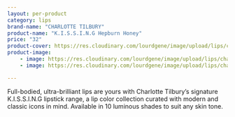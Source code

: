 ```yaml
---
layout: per-product
category: lips
brand-name: "CHARLOTTE TILBURY"
product-name: "K.I.S.S.I.N.G Hepburn Honey"
price: "32"
product-cover: https://res.cloudinary.com/lourdgene/image/upload/lips/charlotte-luxury-lipstick/honey.jpg
product-image:
    - image: https://res.cloudinary.com/lourdgene/image/upload/lips/charlotte-luxury-lipstick/honey.jpg
    - image: https://res.cloudinary.com/lourdgene/image/upload/lips/charlotte-luxury-lipstick/honey-shade.jpg

---
```

Full-bodied, ultra-brilliant lips are yours with Charlotte Tilbury’s signature K.I.S.S.I.N.G lipstick range, a lip color collection curated with modern and classic icons in mind. Available in 10 luminous shades to suit any skin tone.

